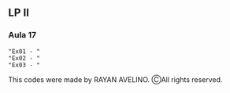 ## LP II ##

### Aula 17 ###

```
"Ex01 - "
"Ex02 - "
"Ex03 - "
```

This codes were made by RAYAN AVELINO. ⒸAll rights reserved.
